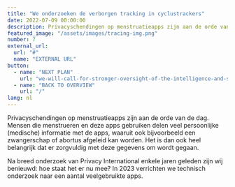 ```yaml
---
title: "We onderzoeken de verborgen tracking in cyclustrackers"
date: 2022-07-09 00:00:00
description: Privacyschendingen op menstruatieapps zijn aan de orde van de dag.
featured_image: "/assets/images/tracing-img.png"
number: 7
external_url:
  url: "#"
  name: "EXTERNAL URL"
button:
  - name: "NEXT PLAN"
    url: "we-will-call-for-stronger-oversight-of-the-intelligence-and-security-services"
  - name: "BACK TO OVERVIEW"
    url: "/"
lang: nl
---
```


Privacyschendingen op menstruatieapps zijn aan de orde van de dag. Mensen die menstrueren en deze apps gebruiken delen veel persoonlijke (medische) informatie met de apps, waaruit ook bijvoorbeeld een zwangerschap of abortus afgeleid kan worden. Het is dan ook heel belangrijk dat er zorgvuldig met deze gegevens om wordt gegaan.

Na breed onderzoek van Privacy International enkele jaren geleden zijn wij benieuwd: hoe staat het er nu mee? In 2023 verrichten we technisch onderzoek naar een aantal veelgebruikte apps.